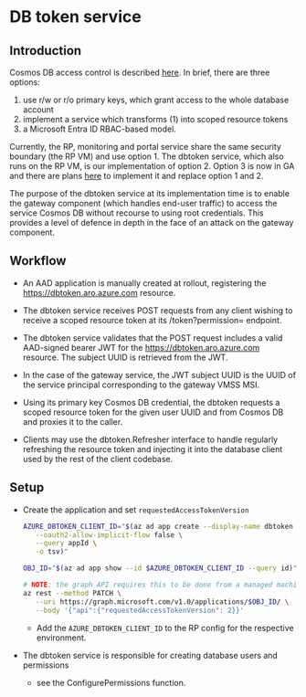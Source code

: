 # DB token service

## Introduction

Cosmos DB access control is described
[here](https://docs.microsoft.com/en-us/azure/cosmos-db/secure-access-to-data).
In brief, there are three options:

1. use r/w or r/o primary keys, which grant access to the whole database account
2. implement a service which transforms (1) into scoped resource tokens
3. a Microsoft Entra ID RBAC-based model.

Currently, the RP, monitoring and portal service share the same security
boundary (the RP VM) and use option 1.  The dbtoken service, which also runs on
the RP VM, is our implementation of option 2.  Option 3 is now in GA and there are plans
[here](https://issues.redhat.com/browse/ARO-5512) to implement it and replace option 1
and 2.

The purpose of the dbtoken service at its implementation time is to enable the
gateway component (which handles end-user traffic) to access the service Cosmos
DB without recourse to using root credentials.  This provides a level of defence
in depth in the face of an attack on the gateway component.


## Workflow

* An AAD application is manually created at rollout, registering the
  https://dbtoken.aro.azure.com resource.

* The dbtoken service receives POST requests from any client wishing to receive
  a scoped resource token at its /token?permission=<permission> endpoint.

* The dbtoken service validates that the POST request includes a valid
  AAD-signed bearer JWT for the https://dbtoken.aro.azure.com resource.  The
  subject UUID is retrieved from the JWT.

* In the case of the gateway service, the JWT subject UUID is the UUID of the
  service principal corresponding to the gateway VMSS MSI.

* Using its primary key Cosmos DB credential, the dbtoken requests a scoped
  resource token for the given user UUID and <permission> from Cosmos DB and
  proxies it to the caller.

* Clients may use the dbtoken.Refresher interface to handle regularly refreshing
  the resource token and injecting it into the database client used by the rest
  of the client codebase.


## Setup

* Create the application and set `requestedAccessTokenVersion`

   ```bash
   AZURE_DBTOKEN_CLIENT_ID="$(az ad app create --display-name dbtoken \
      --oauth2-allow-implicit-flow false \
      --query appId \
      -o tsv)"

   OBJ_ID="$(az ad app show --id $AZURE_DBTOKEN_CLIENT_ID --query id)"

   # NOTE: the graph API requires this to be done from a managed machine
   az rest --method PATCH \
      --uri https://graph.microsoft.com/v1.0/applications/$OBJ_ID/ \
      --body '{"api":{"requestedAccessTokenVersion": 2}}'
   ```

   * Add the `AZURE_DBTOKEN_CLIENT_ID` to the RP config for the respective environment.

* The dbtoken service is responsible for creating database users and permissions

  * see the ConfigurePermissions function.


